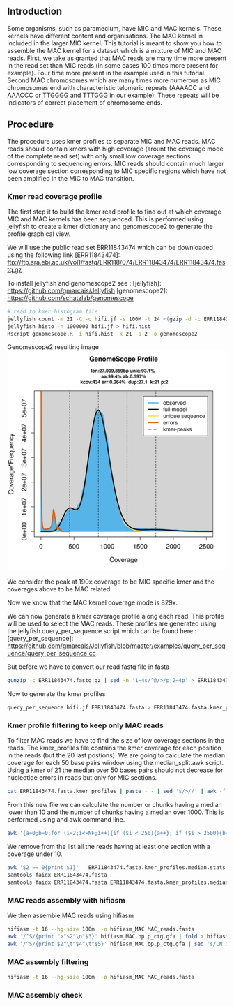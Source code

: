 ## <a name="intro"></a>Introduction

Some organisms, such as paramecium, have MIC and MAC kernels. These kernels have different content and organisations. The MAC kernel in included in the larger MIC kernel. This tutorial is meant to show you how to assemble the MAC kernel for a dataset which is a mixture of MIC and MAC reads. 
First, we take as granted that MAC reads are many time more present in the read set than MIC reads (in some cases 100 times more present for example). Four time more present in the example used in this tutorial.  
Second MAC chromosomes which are many times more numerous as MIC chromosomes end with characteristic telomeric repeats (AAAACC and AAACCC or TTGGGG and TTTGGG in our example). These repeats will be indicators of correct placement of chromosome ends. 

## <a name="proc"></a>Procedure

The procedure uses kmer profiles to separate MIC and MAC reads. MAC reads should contain kmers with high coverage (arount the coverage mode of the complete read set) with only small low coverage sections corresponding to sequencing errors. MIC reads should contain much larger low coverage section corresponding to MIC specific regions which have not been amplified in the MIC to MAC transition. 

### <a name="readcov"></a>Kmer read coverage profile

The first step it to build the kmer read profile to find out at which coverage MIC and MAC kernels has been sequenced. This is performed using jellyfish to create a kmer dictionary and genomescope2 to generate the profile graphical view. 

We will use the public read set ERR11843474 which can be downloaded using the following link 
[ERR11843474]: ftp://ftp.sra.ebi.ac.uk/vol1/fastq/ERR118/074/ERR11843474/ERR11843474.fastq.gz

To install jellyfish and genomescope2 see : 
[jellyfish]: https://github.com/gmarcais/Jellyfish
[genomescope2]: https://github.com/schatzlab/genomescope

```sh
# read to kmer histogram file 
jellyfish count -m 21 -C -o hifi.jf -s 100M -t 24 <(gzip -d -c ERR11843474.fastq.gz)
jellyfish histo -h 1000000 hifi.jf > hifi.hist
Rscript genomescope.R -i hifi.hist -k 21 -p 2 -o genomescope2
```

Genomescope2 resulting image 
![Read set kmer profile](https://github.com/chklopp/macassemblies/blob/main/transformed_linear_plot.png)

We consider the peak at 190x coverage to be MIC specific kmer and the coverages above to be MAC related. 

Now we know that the MAC kernel coverage mode is 829x.

We can now generate a kmer coverage profile along each read. This profile will be used to select the MAC reads. 
These profiles are generated using the jellyfish query_per_sequence script which can be found here : 
[query_per_sequence]: https://github.com/gmarcais/Jellyfish/blob/master/examples/query_per_sequence/query_per_sequence.cc

But before we have to convert our read fastq  file in fasta

```sh
gunzip -c ERR11843474.fastq.gz | sed -n '1~4s/^@/>/p;2~4p' > ERR11843474.fasta
```

Now to generate the kmer profiles 
```sh
query_per_sequence hifi.jf ERR11843474.fasta > ERR11843474.fasta.kmer_profiles
```

### <a name="profilefilt"></a>Kmer profile filtering to keep only MAC reads

To filter MAC reads we have to find the size of low coverage sections in the reads. The kmer_profiles file contains the kmer coverage for each position in the reads (but the 20 last postions). We are going to calculate the median coverage for each 50 base pairs window using the median_split.awk script. Using a kmer of 21 the median over 50 bases pairs should not decrease for nucleotide errors in reads but only for MIC sections. 

```sh
cat ERR11843474.fasta.kmer_profiles | paste - - | sed 's/>//' | awk -f median_split.awk > ERR11843474.fasta.kmer_profiles.median
```

From this new file we can calculate the number or chunks having a median lower than 10 and the number of chunks having a median over 1000. This is performed using and awk command line.

```sh
awk '{a=0;b=0;for (i=2;i<=NF;i++){if ($i < 250){a++}; if ($i > 2500){b++}} print $1"\t"a"\t"b}' ERR11843474.fasta.kmer_profiles.median > ERR11843474.fasta.kmer_profiles.median.stats
```

We remove from the list all the reads having at least one section with a coverage under 10. 

```sh
awk '$2 == 0{print $1}'   ERR11843474.fasta.kmer_profiles.median.stats >  ERR11843474.fasta.kmer_profiles.median.stats.tokeep 
samtools faidx ERR11843474.fasta
samtools faidx ERR11843474.fasta ERR11843474.fasta.kmer_profiles.median.stats.tokeep > MAC_reads.fasta
```

### <a name="assembly"></a>MAC reads assembly with hifiasm
We then assemble MAC reads using hifiasm 

```sh
hifiasm -t 16 --hg-size 100m  -o hifiasm_MAC MAC_reads.fasta
awk '/^S/{print ">"$2"\n"$3}' hifiasm_MAC.bp.p_ctg.gfa | fold > hifiasm_MAC.bp.p_ctg.gfa.fa
awk '/^S/{print $2"\t"$4"\t"$5}' hifiasm_MAC.bp.p_ctg.gfa | sed 's/LN:i://;s/rd:i://' > hifiasm_MAC.bp.p_ctg.gfa.cov
```

### <a name="assemblyfilter"></a>MAC assembly filtering 

```sh
hifiasm -t 16 --hg-size 100m  -o hifiasm_MAC MAC_reads.fasta
```


### <a name="assemblycheck"></a>MAC assembly check 
